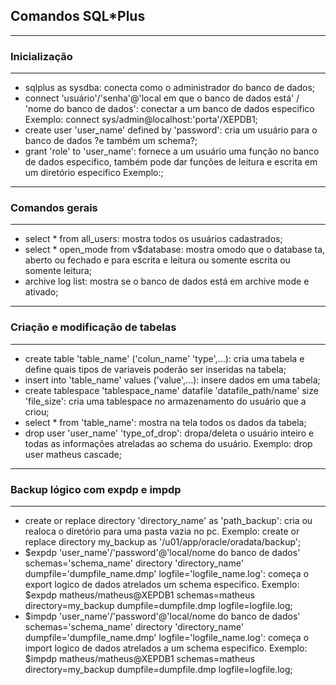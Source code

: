 ## Comandos SQL*Plus
---
### Inicialização
---
- sqlplus as sysdba: conecta como o administrador do banco de dados;
-  connect 'usuário'/'senha'@'local em que o banco de dados está' / 'nome do banco de dados': conectar a um banco de dados especifico
    Exemplo: connect sys/admin@localhost:'porta'/XEPDB1;
-  create user 'user_name' defined by 'password': cria um usuário para o banco de dados ?e também um schema?;
-  grant 'role' to 'user_name': fornece a um usuário uma função no banco de dados especifico, também pode dar funções de leitura e escrita em um diretório especifico 
    Exemplo:;
---
### Comandos gerais
---
- select * from all_users: mostra todos os usuários cadastrados;
- select * open_mode from v$database: mostra omodo que o database ta, aberto ou fechado e para escrita e leitura ou somente escrita ou somente leitura;
- archive log list: mostra se o banco de dados está em archive mode e ativado;  
---
### Criação e modificação de tabelas
---
-  create table 'table_name' ('colun_name' 'type',...): cria uma tabela e define quais tipos de variaveis poderão ser inseridas na tabela;
-  insert into 'table_name' values ('value',...): insere dados em uma tabela;
-  create tablespace 'tablespace_name' datafile 'datafile_path/name' size 'file_size': cria uma tablespace no armazenamento do usuário que a criou;
-  select * from 'table_name': mostra na tela todos os dados da tabela;
-  drop user 'user_name' 'type_of_drop': dropa/deleta o usuário inteiro e todas as informações atreladas ao schema do usuário. 
    Exemplo: drop user matheus cascade;
---

### Backup lógico com expdp e impdp
---
-  create or replace directory 'directory_name' as 'path_backup': cria ou realoca o diretório para uma pasta vazia  no pc. Exemplo: create or replace directory my_backup as '/u01/app/oracle/oradata/backup'; 
-  $expdp 'user_name'/'password'@'local/nome do banco de dados' schemas='schema_name' directory 'directory_name' dumpfile='dumpfile_name.dmp' logfile='logfile_name.log': começa o export logico de dados atrelados um schema especifico. 
    Exemplo: $expdp matheus/matheus@XEPDB1 schemas=matheus directory=my_backup dumpfile=dumpfile.dmp logfile=logfile.log;
- $impdp 'user_name'/'password'@'local/nome do banco de dados' schemas='schema_name' directory 'directory_name' dumpfile='dumpfile_name.dmp' logfile='logfile_name.log': começa o import logico de dados atrelados a um schema especifico. 
    Exemplo: $impdp matheus/matheus@XEPDB1 schemas=matheus directory=my_backup dumpfile=dumpfile.dmp logfile=logfile.log;
